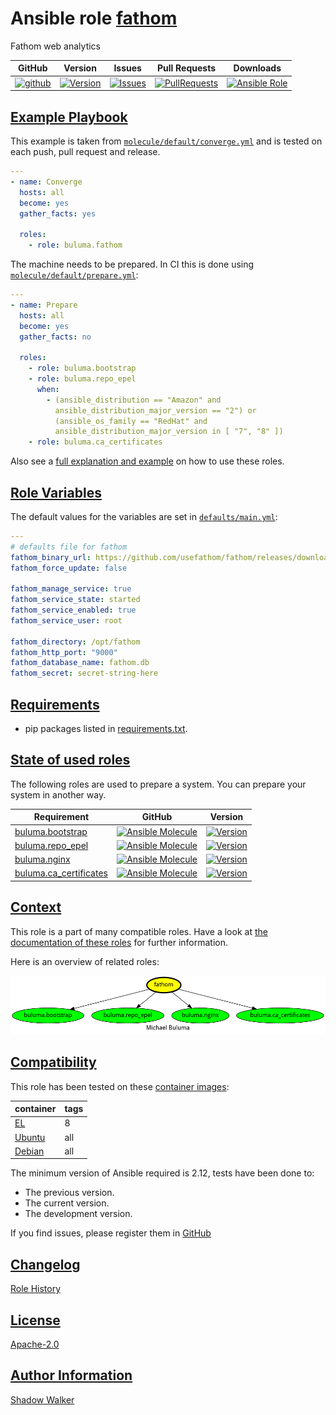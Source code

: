 # Ansible role [fathom](https://galaxy.ansible.com/ui/standalone/roles/buluma/fathom/documentation)

Fathom web analytics

|GitHub|Version|Issues|Pull Requests|Downloads|
|------|-------|------|-------------|---------|
|[![github](https://github.com/buluma/ansible-role-fathom/actions/workflows/molecule.yml/badge.svg)](https://github.com/buluma/ansible-role-fathom/actions/workflows/molecule.yml)|[![Version](https://img.shields.io/github/release/buluma/ansible-role-fathom.svg)](https://github.com/buluma/ansible-role-fathom/releases/)|[![Issues](https://img.shields.io/github/issues/buluma/ansible-role-fathom.svg)](https://github.com/buluma/ansible-role-fathom/issues/)|[![PullRequests](https://img.shields.io/github/issues-pr-closed-raw/buluma/ansible-role-fathom.svg)](https://github.com/buluma/ansible-role-fathom/pulls/)|[![Ansible Role](https://img.shields.io/ansible/role/d/buluma/fathom)](https://galaxy.ansible.com/ui/standalone/roles/buluma/fathom/documentation)|

## [Example Playbook](#example-playbook)

This example is taken from [`molecule/default/converge.yml`](https://github.com/buluma/ansible-role-fathom/blob/master/molecule/default/converge.yml) and is tested on each push, pull request and release.

```yaml
---
- name: Converge
  hosts: all
  become: yes
  gather_facts: yes

  roles:
    - role: buluma.fathom
```

The machine needs to be prepared. In CI this is done using [`molecule/default/prepare.yml`](https://github.com/buluma/ansible-role-fathom/blob/master/molecule/default/prepare.yml):

```yaml
---
- name: Prepare
  hosts: all
  become: yes
  gather_facts: no

  roles:
    - role: buluma.bootstrap
    - role: buluma.repo_epel
      when:
        - (ansible_distribution == "Amazon" and
          ansible_distribution_major_version == "2") or
          (ansible_os_family == "RedHat" and
          ansible_distribution_major_version in [ "7", "8" ])
    - role: buluma.ca_certificates
```

Also see a [full explanation and example](https://buluma.github.io/how-to-use-these-roles.html) on how to use these roles.

## [Role Variables](#role-variables)

The default values for the variables are set in [`defaults/main.yml`](https://github.com/buluma/ansible-role-fathom/blob/master/defaults/main.yml):

```yaml
---
# defaults file for fathom
fathom_binary_url: https://github.com/usefathom/fathom/releases/download/v1.3.1/fathom_1.3.1_linux_amd64.tar.gz
fathom_force_update: false

fathom_manage_service: true
fathom_service_state: started
fathom_service_enabled: true
fathom_service_user: root

fathom_directory: /opt/fathom
fathom_http_port: "9000"
fathom_database_name: fathom.db
fathom_secret: secret-string-here
```

## [Requirements](#requirements)

- pip packages listed in [requirements.txt](https://github.com/buluma/ansible-role-fathom/blob/master/requirements.txt).

## [State of used roles](#state-of-used-roles)

The following roles are used to prepare a system. You can prepare your system in another way.

| Requirement | GitHub | Version |
|-------------|--------|--------|
|[buluma.bootstrap](https://galaxy.ansible.com/buluma/bootstrap)|[![Ansible Molecule](https://github.com/buluma/ansible-role-bootstrap/actions/workflows/molecule.yml/badge.svg)](https://github.com/buluma/ansible-role-bootstrap/actions/workflows/molecule.yml)|[![Version](https://img.shields.io/github/release/buluma/ansible-role-bootstrap.svg)](https://github.com/shadowwalker/ansible-role-bootstrap)|
|[buluma.repo_epel](https://galaxy.ansible.com/buluma/repo_epel)|[![Ansible Molecule](https://github.com/buluma/ansible-role-repo_epel/actions/workflows/molecule.yml/badge.svg)](https://github.com/buluma/ansible-role-repo_epel/actions/workflows/molecule.yml)|[![Version](https://img.shields.io/github/release/buluma/ansible-role-repo_epel.svg)](https://github.com/shadowwalker/ansible-role-repo_epel)|
|[buluma.nginx](https://galaxy.ansible.com/buluma/nginx)|[![Ansible Molecule](https://github.com/buluma/ansible-role-nginx/actions/workflows/molecule.yml/badge.svg)](https://github.com/buluma/ansible-role-nginx/actions/workflows/molecule.yml)|[![Version](https://img.shields.io/github/release/buluma/ansible-role-nginx.svg)](https://github.com/shadowwalker/ansible-role-nginx)|
|[buluma.ca_certificates](https://galaxy.ansible.com/buluma/ca_certificates)|[![Ansible Molecule](https://github.com/buluma/ansible-role-ca_certificates/actions/workflows/molecule.yml/badge.svg)](https://github.com/buluma/ansible-role-ca_certificates/actions/workflows/molecule.yml)|[![Version](https://img.shields.io/github/release/buluma/ansible-role-ca_certificates.svg)](https://github.com/shadowwalker/ansible-role-ca_certificates)|

## [Context](#context)

This role is a part of many compatible roles. Have a look at [the documentation of these roles](https://buluma.github.io/) for further information.

Here is an overview of related roles:

![dependencies](https://raw.githubusercontent.com/buluma/ansible-role-fathom/png/requirements.png "Dependencies")

## [Compatibility](#compatibility)

This role has been tested on these [container images](https://hub.docker.com/u/buluma):

|container|tags|
|---------|----|
|[EL](https://hub.docker.com/r/buluma/enterpriselinux)|8|
|[Ubuntu](https://hub.docker.com/r/buluma/ubuntu)|all|
|[Debian](https://hub.docker.com/r/buluma/debian)|all|

The minimum version of Ansible required is 2.12, tests have been done to:

- The previous version.
- The current version.
- The development version.

If you find issues, please register them in [GitHub](https://github.com/buluma/ansible-role-fathom/issues)

## [Changelog](#changelog)

[Role History](https://github.com/buluma/ansible-role-fathom/blob/master/CHANGELOG.md)

## [License](#license)

[Apache-2.0](https://github.com/buluma/ansible-role-fathom/blob/master/LICENSE)

## [Author Information](#author-information)

[Shadow Walker](https://buluma.github.io/)

